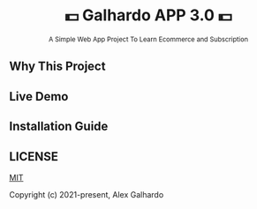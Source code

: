 <div align="center">
<h1 align="center">💵 Galhardo APP 3.0 💵</h1>
<small align="center">A Simple Web App Project To Learn Ecommerce and Subscription</small>
</div>

## Why This Project

## Live Demo


## Installation Guide

## LICENSE

[MIT](http://opensource.org/licenses/MIT)

Copyright (c) 2021-present, Alex Galhardo
